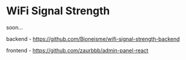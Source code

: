 # WiFi Signal Strength
soon...


backend - https://github.com/Bioneisme/wifi-signal-strength-backend


frontend - https://github.com/zaurbbb/admin-panel-react
